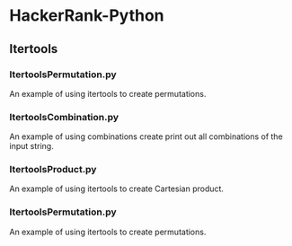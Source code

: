 # HackerRank-Python

## Itertools

### ItertoolsPermutation.py
An example of using itertools to create permutations.

### ItertoolsCombination.py
An example of using combinations create print out all combinations of the input string. 

### ItertoolsProduct.py
An example of using itertools to create Cartesian product.

### ItertoolsPermutation.py
An example of using itertools to create permutations.

